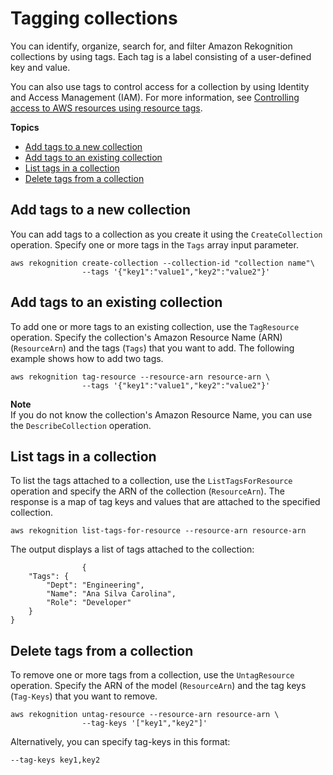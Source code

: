 # Tagging collections<a name="tag-collections"></a>

You can identify, organize, search for, and filter Amazon Rekognition collections by using tags\. Each tag is a label consisting of a user\-defined key and value\.

You can also use tags to control access for a collection by using Identity and Access Management \(IAM\)\. For more information, see [Controlling access to AWS resources using resource tags](https://docs.aws.amazon.com/IAM/latest/UserGuide/access_tags.html)\.

**Topics**
+ [Add tags to a new collection](#add-tag-new-collection)
+ [Add tags to an existing collection](#add-tag-existing-collection)
+ [List tags in a collection](#list-tags-collection)
+ [Delete tags from a collection](#delete-tag-collection)

## Add tags to a new collection<a name="add-tag-new-collection"></a>

You can add tags to a collection as you create it using the `CreateCollection` operation\. Specify one or more tags in the `Tags` array input parameter\.

```
aws rekognition create-collection --collection-id "collection name"\
                --tags '{"key1":"value1","key2":"value2"}'
```

## Add tags to an existing collection<a name="add-tag-existing-collection"></a>

To add one or more tags to an existing collection, use the `TagResource` operation\. Specify the collection's Amazon Resource Name \(ARN\) \(`ResourceArn`\) and the tags \(`Tags`\) that you want to add\. The following example shows how to add two tags\.

```
aws rekognition tag-resource --resource-arn resource-arn \
                --tags '{"key1":"value1","key2":"value2"}'
```

**Note**  
If you do not know the collection's Amazon Resource Name, you can use the `DescribeCollection` operation\.

## List tags in a collection<a name="list-tags-collection"></a>

To list the tags attached to a collection, use the `ListTagsForResource` operation and specify the ARN of the collection \(`ResourceArn`\)\. The response is a map of tag keys and values that are attached to the specified collection\.

```
aws rekognition list-tags-for-resource --resource-arn resource-arn
```

The output displays a list of tags attached to the collection:

```
                {
    "Tags": {
        "Dept": "Engineering",
        "Name": "Ana Silva Carolina",
        "Role": "Developer"
    }
}
```

## Delete tags from a collection<a name="delete-tag-collection"></a>

To remove one or more tags from a collection, use the `UntagResource` operation\. Specify the ARN of the model \(`ResourceArn`\) and the tag keys \(`Tag-Keys`\) that you want to remove\.

```
aws rekognition untag-resource --resource-arn resource-arn \
                --tag-keys '["key1","key2"]'
```

Alternatively, you can specify tag\-keys in this format:

```
--tag-keys key1,key2
```
